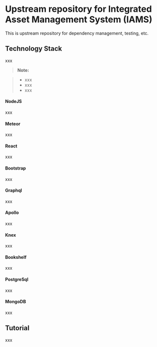 Upstream repository for Integrated Asset Management System (IAMS)
===================


This is upstream repository for dependency management, testing, etc.


Technology Stack
-------------

xxx

> **Note:**

> - xxx
> - xxx
> - xxx

#### NodeJS

xxx

#### Meteor

xxx

#### React

xxx

#### Bootstrap

xxx

#### Graphql

xxx

#### Apollo

xxx

#### Knex

xxx

#### Bookshelf

xxx

#### PostgreSql

xxx

#### MongoDB

xxx




Tutorial
-------------

xxx
